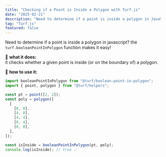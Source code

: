```yaml
---
title: "Checking if a Point is Inside a Polygon with Turf.js"
date: "2025-02-21"
description: "Need to determine if a point is inside a polygon in JavaScript? The turf.booleanPointInPolygon function makes it easy!"
tag: "Turf.js"
featured: false
---
```


Need to determine if a point is inside a polygon in javascript? the `turf.booleanPointInPolygon` function makes it easy!

🔹 **what it does:**  
it checks whether a given point is inside (or on the boundary of) a polygon.

🔹 **how to use it:**

```javascript
import booleanPointInPolygon from "@turf/boolean-point-in-polygon";
import { point, polygon } from "@turf/helpers";

const pt = point([2, 2]);
const poly = polygon([
  [
    [0, 0],
    [4, 0],
    [4, 4],
    [0, 4],
    [0, 0],
  ],
]);

const isInside = booleanPointInPolygon(pt, poly);
console.log(isInside); // true ✅
```
